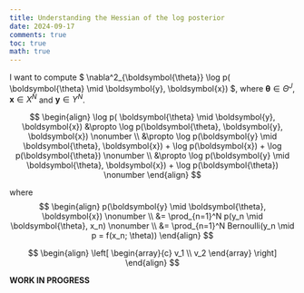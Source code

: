 ```yaml
---
title: Understanding the Hessian of the log posterior
date: 2024-09-17
comments: true
toc: true
math: true
---
```


I want to compute $ \nabla^2_{\boldsymbol{\theta}} \log p( \boldsymbol{\theta} \mid \boldsymbol{y}, \boldsymbol{x}) $, where $\boldsymbol{\theta} \in \Theta^J$, $\boldsymbol{x} \in X^N$ and $\boldsymbol{y} \in Y^N$. 

$$
\begin{align}
  \log p( \boldsymbol{\theta} \mid \boldsymbol{y}, \boldsymbol{x}) 
  &\propto \log p(\boldsymbol{\theta}, \boldsymbol{y}, \boldsymbol{x}) \nonumber \\
  &\propto \log p(\boldsymbol{y} \mid \boldsymbol{\theta}, \boldsymbol{x}) + \log p(\boldsymbol{x}) + \log p(\boldsymbol{\theta}) \nonumber \\
  &\propto \log p(\boldsymbol{y} \mid \boldsymbol{\theta}, \boldsymbol{x}) + \log p(\boldsymbol{\theta}) \nonumber
\end{align}
$$

where
$$
\begin{align}
p(\boldsymbol{y} \mid \boldsymbol{\theta}, \boldsymbol{x}) \nonumber \\
&= \prod_{n=1}^N p(y_n \mid \boldsymbol{\theta}, x_n) \nonumber \\
&= \prod_{n=1}^N Bernoulli(y_n \mid p = f(x_n; \theta))
\end{align}
$$


$$
\begin{align}
\left[
\begin{array}{c}
v_1 \\
v_2
\end{array}
\right]
\end{align}
$$


**WORK IN PROGRESS**

